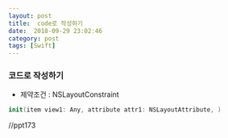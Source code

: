 ```yaml
---
layout: post
title:  code로 작성하기
date:  2018-09-29 23:02:46
category: post
tags: [Swift]
---
```



### 코드로 작성하기

- 제약조건 : NSLayoutConstraint

```swift
init(item view1: Any, attribute attr1: NSLayoutAttribute, )
```

//ppt173
